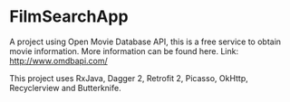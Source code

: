 # FilmSearchApp

A project using Open Movie Database API, this is a free service to obtain movie information. 
More information can be found here. Link: http://www.omdbapi.com/

This project uses RxJava, Dagger 2, Retrofit 2, Picasso, OkHttp, Recyclerview and Butterknife.
